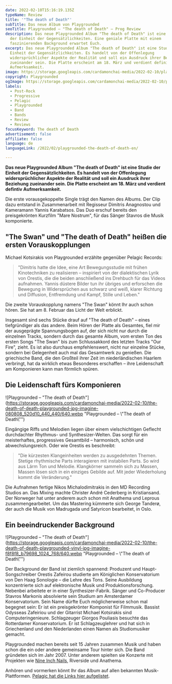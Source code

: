 ```yaml
---
date: 2022-02-10T15:16:19.135Z
typeName: Review
title: '"The death of Death"'
subTitle: Das neue Album von Playgrounded
seoTitle: Playgrounded – "The death of Death" – Prog Review
description: Das neue Playgrounded Album "The death of Death" ist eine Studie
  der Einheit der Gegensätzlichkeiten. Eine geniale Platte mit einem
  faszinierenden Background erwartet Euch.
excerpt: Das neue Playgrounded Album "The death of Death" ist eine Studie der
  Einheit der Gegensätzlichkeiten. Es handelt von der Offenlegung
  widersprüchlicher Aspekte der Realität und soll ein Ausdruck ihrer Beziehung
  zueinander sein. Die Platte erscheint am 18. März und verdient definitiv
  Aufmerksamkeit.
image: https://storage.googleapis.com/cardamonchai-media/2022-02-10/playgrounded-the-death-of-death-jpg-imagine-080808_110f0e_1024_768/640.webp
copyright: Playgrounded
ogImage: https://storage.googleapis.com/cardamonchai-media/2022-02-10/playgrounded-fb-png-imagine-080808_110f0e_1200_628/640.webp
labels:
  - Post-Rock
  - Progressive
  - Pelagic
  - Playgrounded
  - Band
  - Bands
  - Review
  - Reviews
focusKeyword: The death of Death
advertisement: false
affiliate: false
language: de
languageLink: /2022/02/playgrounded-the-death-of-death-en/

---
```


**Das neue Playgrounded Album "The death of Death" ist eine Studie der Einheit der Gegensätzlichkeiten. Es handelt von der Offenlegung widersprüchlicher Aspekte der Realität und soll ein Ausdruck ihrer Beziehung zueinander sein. Die Platte erscheint am 18. März und verdient defintiv Aufmerksamkeit.**

Die erste vorausgekoppelte Single trägt den Namen des Albums. Der Clip dazu entstand in Zusammenarbeit mit Regisseur Dimitris Anagnostou und Kameramann Yannis Karabatsos. Das Duo erschuf bereits den preisgekrönten Kurzfilm "Mare Nostrum", für das Sänger Stavros die Musik komponierte.

## "The Swan" und "The death of Death" heißen die ersten Vorauskopplungen

Michael Kotsirakis von Playgrounded erzählte gegenüber Pelagic Records:

> "Dimitris hatte die Idee, eine Art Bewegungsstudie mit frühen Kinotechniken zu realisieren – inspiriert von der dialektischen Lyrik von Orestis, die die beiden anschließend ins Drehbuch für das Videos aufnahmen. Yannis düstere Bilder tun ihr übriges und erforschen die Bewegung in Widersprüchen aus schwarz und weiß, klarer Richtung und Diffusion, Entfremdung und Kampf, Stille und Leben."

<YouTube id="ZEHC1EbBjD8" />

Die zweite Vorauskopplung namens "The Swan" könnt Ihr auch schon hören. Sie hat am 8. Februar das Licht der Welt erblickt.

<YouTube id="MXqDANwiadQ" />

Insgesamt sind sechs Stücke drauf auf "The death of Death" – eines tiefgründiger als das andere. Beim Hören der Platte als Gesamtes, fiel mir der ausgeprägte Spannungsbogen auf, der sich nicht nur durch die einzelnen Tracks, sondern durch das gesamte Album, vom ersten Ton des ersten Songs "The Swan" bis zum Schlussakkord des letzten Tracks "Our Fire", zieht. Es ist also durchaus empfehlenswert, nicht nur einzelne Stücke, sondern bei Gelegenheit auch mal das Gesamtwerk zu genießen. Die griechische Band, die den Großteil ihrer Zeit im niederländischen Haarlem verbringt, hat da wirklich etwas Besonderes erschaffen – ihre Leidenschaft am Komponieren kann man förmlich spüren.

## Die Leidenschaft fürs Komponieren

![Playgrounded – "The death of Death"](https://storage.googleapis.com/cardamonchai-media/2022-02-10/the-death-of-death-playgrounded-jpg-imagine-080808_520d10_440_440/640.webp "Playgrounded – \\"The death of Death\\"")

Eingängige Riffs und Melodien liegen über einem vielschichtigen Geflecht durchdachter Rhythmus- und Synthesizer-Welten. Das sorgt für ein meisterhaftes, progressives Gesamtbild – harmonisch, schön und abwechslungsreich. Oder wie Orestis es beschreibt:

> "Die kürzesten Klangeinheiten werden zu ausgedehnten Themen. Stetige rhythmische Parts interagieren mit instabilen Parts. So wird aus Lärm Ton und Melodie. Klangkörner sammeln sich zu Massen, Massen lösen sich in ein einziges Gebilde auf. Mit jeder Wiederholung kommt die Veränderung."

Die Aufnahmen fertige Nikos Michalodimitrakis in den MD Recording Studios an. Das Mixing machte Christer André Cederberg in Kristiansand. Der Norweger hat unter anderem auch schon mit Anathema und Leprous zusammengearbeitet. Um das Mastering kümmerte sich George Tanderø, der auch die Musik von Madrugada und Satyricon bearbeitet, in Oslo.

## Ein beeindruckender Background

![Playgrounded – "The death of Death"](https://storage.googleapis.com/cardamonchai-media/2022-02-10/the-death-of-death-playgrounded-vinyl-jpg-imagine-f8f8f8_b79698_1024_768/640.webp "Playgrounded – \\"The death of Death\\"")

Der Background der Band ist ziemlich spannend: Produzent und Haupt-Songschreiber Orestis Zafeirou studierte am Königlichen Konservatorium von Den Haag Sonologie – die Lehre des Tons. Seine Ausbildung konzentrierte sich auf elektronische Musik und Produktionsforschung. Nebenbei arbeitete er in einer Synthesizer-Fabrik. Sänger und Co-Producer Stavros Markonis absolvierte sein Studium am Amsterdamer Konservatorium. Sein Name dürfte Euch möglicherweise schon mal begegnet sein: Er ist ein preisgekrönter Komponist für Filmmusik. Bassist Odysseas Zafeiriou und der Gitarrist Michael Kotsirakis sind Computeringenieure. Schlagzeuger Giorgos Pouliasis besuchte das Rotterdamer Konservatorium. Er ist Schlagzeuglehrer und hat sich in Griechenland und den Niederlanden einen Namen als Studiomusiker gemacht.

Playgrounded machen bereits seit 15 Jahren zusammen Musik und haben schon die ein oder andere gemeinsame Tour hinter sich. Die Band gründeten sich im Jahr 2007. Unter anderem spielten sie Konzerte mit Projekten wie [Nine Inch Nails](/tag/nine-inch-nails), Riverside und Anathema.

Anhören und vormerken könnt Ihr das Album auf allen bekannten Musik-Plattformen. [Pelagic hat die Links hier aufgelistet](https://listen.pelagic-records.com/playgrounded).

